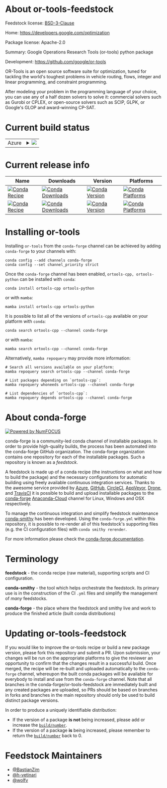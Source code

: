 About or-tools-feedstock
========================

Feedstock license: [BSD-3-Clause](https://github.com/conda-forge/or-tools-feedstock/blob/main/LICENSE.txt)

Home: https://developers.google.com/optimization

Package license: Apache-2.0

Summary: Google Operations Research Tools (or-tools) python package

Development: https://github.com/google/or-tools

OR-Tools is an open source software suite for optimization, tuned for tackling
the world's toughest problems in vehicle routing, flows, integer and linear
programming, and constraint programming.

After modeling your problem in the programming language of your choice, you
can use any of a half dozen solvers to solve it: commercial solvers such as
Gurobi or CPLEX, or open-source solvers such as SCIP, GLPK, or Google's GLOP
and award-winning CP-SAT.


Current build status
====================


<table>
    
  <tr>
    <td>Azure</td>
    <td>
      <details>
        <summary>
          <a href="https://dev.azure.com/conda-forge/feedstock-builds/_build/latest?definitionId=14287&branchName=main">
            <img src="https://dev.azure.com/conda-forge/feedstock-builds/_apis/build/status/or-tools-feedstock?branchName=main">
          </a>
        </summary>
        <table>
          <thead><tr><th>Variant</th><th>Status</th></tr></thead>
          <tbody><tr>
              <td>linux_64_python3.10.____cpython</td>
              <td>
                <a href="https://dev.azure.com/conda-forge/feedstock-builds/_build/latest?definitionId=14287&branchName=main">
                  <img src="https://dev.azure.com/conda-forge/feedstock-builds/_apis/build/status/or-tools-feedstock?branchName=main&jobName=linux&configuration=linux%20linux_64_python3.10.____cpython" alt="variant">
                </a>
              </td>
            </tr><tr>
              <td>linux_64_python3.8.____73_pypy</td>
              <td>
                <a href="https://dev.azure.com/conda-forge/feedstock-builds/_build/latest?definitionId=14287&branchName=main">
                  <img src="https://dev.azure.com/conda-forge/feedstock-builds/_apis/build/status/or-tools-feedstock?branchName=main&jobName=linux&configuration=linux%20linux_64_python3.8.____73_pypy" alt="variant">
                </a>
              </td>
            </tr><tr>
              <td>linux_64_python3.8.____cpython</td>
              <td>
                <a href="https://dev.azure.com/conda-forge/feedstock-builds/_build/latest?definitionId=14287&branchName=main">
                  <img src="https://dev.azure.com/conda-forge/feedstock-builds/_apis/build/status/or-tools-feedstock?branchName=main&jobName=linux&configuration=linux%20linux_64_python3.8.____cpython" alt="variant">
                </a>
              </td>
            </tr><tr>
              <td>linux_64_python3.9.____73_pypy</td>
              <td>
                <a href="https://dev.azure.com/conda-forge/feedstock-builds/_build/latest?definitionId=14287&branchName=main">
                  <img src="https://dev.azure.com/conda-forge/feedstock-builds/_apis/build/status/or-tools-feedstock?branchName=main&jobName=linux&configuration=linux%20linux_64_python3.9.____73_pypy" alt="variant">
                </a>
              </td>
            </tr><tr>
              <td>linux_64_python3.9.____cpython</td>
              <td>
                <a href="https://dev.azure.com/conda-forge/feedstock-builds/_build/latest?definitionId=14287&branchName=main">
                  <img src="https://dev.azure.com/conda-forge/feedstock-builds/_apis/build/status/or-tools-feedstock?branchName=main&jobName=linux&configuration=linux%20linux_64_python3.9.____cpython" alt="variant">
                </a>
              </td>
            </tr>
          </tbody>
        </table>
      </details>
    </td>
  </tr>
</table>

Current release info
====================

| Name | Downloads | Version | Platforms |
| --- | --- | --- | --- |
| [![Conda Recipe](https://img.shields.io/badge/recipe-ortools--cpp-green.svg)](https://anaconda.org/conda-forge/ortools-cpp) | [![Conda Downloads](https://img.shields.io/conda/dn/conda-forge/ortools-cpp.svg)](https://anaconda.org/conda-forge/ortools-cpp) | [![Conda Version](https://img.shields.io/conda/vn/conda-forge/ortools-cpp.svg)](https://anaconda.org/conda-forge/ortools-cpp) | [![Conda Platforms](https://img.shields.io/conda/pn/conda-forge/ortools-cpp.svg)](https://anaconda.org/conda-forge/ortools-cpp) |
| [![Conda Recipe](https://img.shields.io/badge/recipe-ortools--python-green.svg)](https://anaconda.org/conda-forge/ortools-python) | [![Conda Downloads](https://img.shields.io/conda/dn/conda-forge/ortools-python.svg)](https://anaconda.org/conda-forge/ortools-python) | [![Conda Version](https://img.shields.io/conda/vn/conda-forge/ortools-python.svg)](https://anaconda.org/conda-forge/ortools-python) | [![Conda Platforms](https://img.shields.io/conda/pn/conda-forge/ortools-python.svg)](https://anaconda.org/conda-forge/ortools-python) |

Installing or-tools
===================

Installing `or-tools` from the `conda-forge` channel can be achieved by adding `conda-forge` to your channels with:

```
conda config --add channels conda-forge
conda config --set channel_priority strict
```

Once the `conda-forge` channel has been enabled, `ortools-cpp, ortools-python` can be installed with `conda`:

```
conda install ortools-cpp ortools-python
```

or with `mamba`:

```
mamba install ortools-cpp ortools-python
```

It is possible to list all of the versions of `ortools-cpp` available on your platform with `conda`:

```
conda search ortools-cpp --channel conda-forge
```

or with `mamba`:

```
mamba search ortools-cpp --channel conda-forge
```

Alternatively, `mamba repoquery` may provide more information:

```
# Search all versions available on your platform:
mamba repoquery search ortools-cpp --channel conda-forge

# List packages depending on `ortools-cpp`:
mamba repoquery whoneeds ortools-cpp --channel conda-forge

# List dependencies of `ortools-cpp`:
mamba repoquery depends ortools-cpp --channel conda-forge
```


About conda-forge
=================

[![Powered by
NumFOCUS](https://img.shields.io/badge/powered%20by-NumFOCUS-orange.svg?style=flat&colorA=E1523D&colorB=007D8A)](https://numfocus.org)

conda-forge is a community-led conda channel of installable packages.
In order to provide high-quality builds, the process has been automated into the
conda-forge GitHub organization. The conda-forge organization contains one repository
for each of the installable packages. Such a repository is known as a *feedstock*.

A feedstock is made up of a conda recipe (the instructions on what and how to build
the package) and the necessary configurations for automatic building using freely
available continuous integration services. Thanks to the awesome service provided by
[Azure](https://azure.microsoft.com/en-us/services/devops/), [GitHub](https://github.com/),
[CircleCI](https://circleci.com/), [AppVeyor](https://www.appveyor.com/),
[Drone](https://cloud.drone.io/welcome), and [TravisCI](https://travis-ci.com/)
it is possible to build and upload installable packages to the
[conda-forge](https://anaconda.org/conda-forge) [Anaconda-Cloud](https://anaconda.org/)
channel for Linux, Windows and OSX respectively.

To manage the continuous integration and simplify feedstock maintenance
[conda-smithy](https://github.com/conda-forge/conda-smithy) has been developed.
Using the ``conda-forge.yml`` within this repository, it is possible to re-render all of
this feedstock's supporting files (e.g. the CI configuration files) with ``conda smithy rerender``.

For more information please check the [conda-forge documentation](https://conda-forge.org/docs/).

Terminology
===========

**feedstock** - the conda recipe (raw material), supporting scripts and CI configuration.

**conda-smithy** - the tool which helps orchestrate the feedstock.
                   Its primary use is in the construction of the CI ``.yml`` files
                   and simplify the management of *many* feedstocks.

**conda-forge** - the place where the feedstock and smithy live and work to
                  produce the finished article (built conda distributions)


Updating or-tools-feedstock
===========================

If you would like to improve the or-tools recipe or build a new
package version, please fork this repository and submit a PR. Upon submission,
your changes will be run on the appropriate platforms to give the reviewer an
opportunity to confirm that the changes result in a successful build. Once
merged, the recipe will be re-built and uploaded automatically to the
`conda-forge` channel, whereupon the built conda packages will be available for
everybody to install and use from the `conda-forge` channel.
Note that all branches in the conda-forge/or-tools-feedstock are
immediately built and any created packages are uploaded, so PRs should be based
on branches in forks and branches in the main repository should only be used to
build distinct package versions.

In order to produce a uniquely identifiable distribution:
 * If the version of a package **is not** being increased, please add or increase
   the [``build/number``](https://docs.conda.io/projects/conda-build/en/latest/resources/define-metadata.html#build-number-and-string).
 * If the version of a package **is** being increased, please remember to return
   the [``build/number``](https://docs.conda.io/projects/conda-build/en/latest/resources/define-metadata.html#build-number-and-string)
   back to 0.

Feedstock Maintainers
=====================

* [@BastianZim](https://github.com/BastianZim/)
* [@h-vetinari](https://github.com/h-vetinari/)
* [@wolfv](https://github.com/wolfv/)


